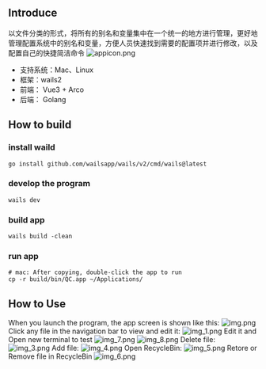 ## Introduce
以文件分类的形式，将所有的别名和变量集中在一个统一的地方进行管理，更好地管理配置系统中的别名和变量，方便人员快速找到需要的配置项并进行修改，以及配置自己的快捷简洁命令
![appicon.png](build%2Fappicon.png)
- 支持系统：Mac、Linux
- 框架：wails2
- 前端： Vue3 + Arco
- 后端： Golang

## How to build

### install waild
```
go install github.com/wailsapp/wails/v2/cmd/wails@latest
```

### develop the program
```
wails dev
```

### build app
```
wails build -clean
```

### run app
```
# mac: After copying, double-click the app to run
cp -r build/bin/QC.app ~/Applications/
```

## How to Use
When you launch the program, the app screen is shown like this:
![img.png](images/img.png)
Click any file in the navigation bar to view and edit it:
![img_1.png](images/img_1.png)
Edit it and Open new terminal to test
![img_7.png](images/img_7.png)
![img_8.png](images/img_8.png)
Delete file:
![img_3.png](images/img_3.png)
Add file:
![img_4.png](images/img_4.png)
Open RecycleBin:
![img_5.png](images/img_5.png)
Retore or Remove file in RecycleBin
![img_6.png](images/img_6.png)

